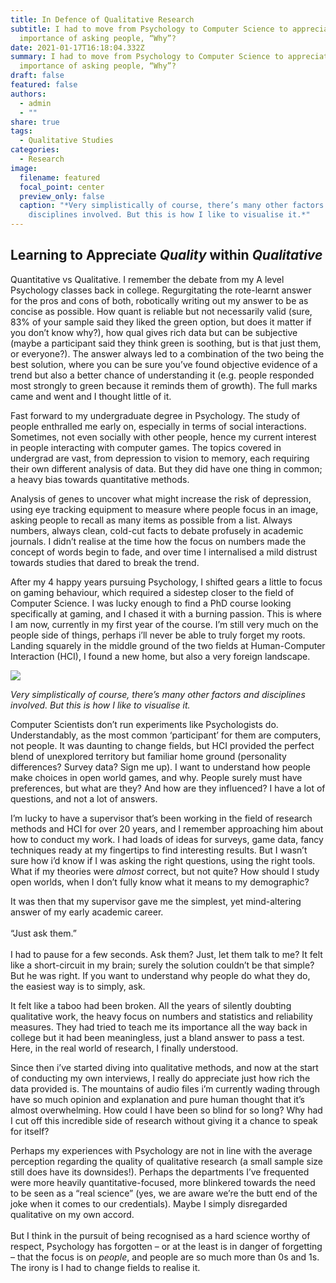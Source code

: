 ```yaml
---
title: In Defence of Qualitative Research
subtitle: I had to move from Psychology to Computer Science to appreciate the
  importance of asking people, “Why”?
date: 2021-01-17T16:18:04.332Z
summary: I had to move from Psychology to Computer Science to appreciate the
  importance of asking people, “Why”?
draft: false
featured: false
authors:
  - admin
  - ""
share: true
tags:
  - Qualitative Studies
categories:
  - Research
image:
  filename: featured
  focal_point: center
  preview_only: false
  caption: "*Very simplistically of course, there’s many other factors and
    disciplines involved. But this is how I like to visualise it.*"
---
```

<!--StartFragment-->

## Learning to Appreciate *Quality* within *Qualitative*

<!--EndFragment-->

<!--StartFragment-->

Quantitative vs Qualitative. I remember the debate from my A level Psychology classes back in college. Regurgitating the rote-learnt answer for the pros and cons of both, robotically writing out my answer to be as concise as possible. How quant is reliable but not necessarily valid (sure, 83% of your sample said they liked the green option, but does it matter if you don’t know why?), how qual gives rich data but can be subjective (maybe a participant said they think green is soothing, but is that just them, or everyone?). The answer always led to a combination of the two being the best solution, where you can be sure you’ve found objective evidence of a trend but also a better chance of understanding it (e.g. people responded most strongly to green because it reminds them of growth). The full marks came and went and I thought little of it.

Fast forward to my undergraduate degree in Psychology. The study of people enthralled me early on, especially in terms of social interactions. Sometimes, not even socially with other people, hence my current interest in people interacting with computer games. The topics covered in undergrad are vast, from depression to vision to memory, each requiring their own different analysis of data. But they did have one thing in common; a heavy bias towards quantitative methods.

Analysis of genes to uncover what might increase the risk of depression, using eye tracking equipment to measure where people focus in an image, asking people to recall as many items as possible from a list. Always numbers, always clean, cold-cut facts to debate profusely in academic journals. I didn’t realise at the time how the focus on numbers made the concept of words begin to fade, and over time I internalised a mild distrust towards studies that dared to break the trend.

After my 4 happy years pursuing Psychology, I shifted gears a little to focus on gaming behaviour, which required a sidestep closer to the field of Computer Science. I was lucky enough to find a PhD course looking specifically at gaming, and I chased it with a burning passion. This is where I am now, currently in my first year of the course. I’m still very much on the people side of things, perhaps i’ll never be able to truly forget my roots. Landing squarely in the middle ground of the two fields at Human-Computer Interaction (HCI), I found a new home, but also a very foreign landscape.

<!--EndFragment-->

<!--StartFragment-->

![](https://faethfulexplorations.files.wordpress.com/2019/02/untitled-diagram-1.png)

<!--EndFragment-->

<!--StartFragment-->

*Very simplistically of course, there’s many other factors and disciplines involved. But this is how I like to visualise it.*

<!--EndFragment-->

<!--StartFragment-->

Computer Scientists don’t run experiments like Psychologists do. Understandably, as the most common ‘participant’ for them are computers, not people. It was daunting to change fields, but HCI provided the perfect blend of unexplored territory but familiar home ground (personality differences? Survey data? Sign me up). I want to understand how people make choices in open world games, and why. People surely must have preferences, but what are they? And how are they influenced? I have a lot of questions, and not a lot of answers.

I’m lucky to have a supervisor that’s been working in the field of research methods and HCI for over 20 years, and I remember approaching him about how to conduct my work. I had loads of ideas for surveys, game data, fancy techniques ready at my fingertips to find interesting results. But I wasn’t sure how i’d know if I was asking the right questions, using the right tools. What if my theories were *almost* correct, but not quite? How should I study open worlds, when I don’t fully know what it means to my demographic?

It was then that my supervisor gave me the simplest, yet mind-altering answer of my early academic career.\
\
“Just ask them.”\
\
I had to pause for a few seconds. Ask them? Just, let them talk to me? It felt like a short-circuit in my brain; surely the solution couldn’t be that simple? But he was right. If you want to understand why people do what they do, the easiest way is to simply, ask.

It felt like a taboo had been broken. All the years of silently doubting qualitative work, the heavy focus on numbers and statistics and reliability measures. They had tried to teach me its importance all the way back in college but it had been meaningless, just a bland answer to pass a test. Here, in the real world of research, I finally understood.

Since then i’ve started diving into qualitative methods, and now at the start of conducting my own interviews, I really do appreciate just how rich the data provided is. The mountains of audio files i’m currently wading through have so much opinion and explanation and pure human thought that it’s almost overwhelming. How could I have been so blind for so long? Why had I cut off this incredible side of research without giving it a chance to speak for itself?

Perhaps my experiences with Psychology are not in line with the average perception regarding the quality of qualitative research (a small sample size still does have its downsides!). Perhaps the departments I’ve frequented were more heavily quantitative-focused, more blinkered towards the need to be seen as a “real science” (yes, we are aware we’re the butt end of the joke when it comes to our credentials). Maybe I simply disregarded qualitative on my own accord.\
\
But I think in the pursuit of being recognised as a hard science worthy of respect, Psychology has forgotten – or at the least is in danger of forgetting – that the focus is on *people*, and people are so much more than 0s and 1s. The irony is I had to change fields to realise it.

<!--EndFragment-->
